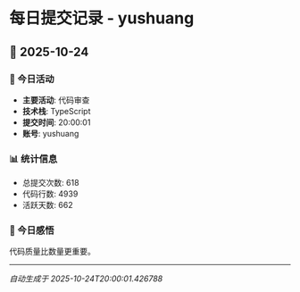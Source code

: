 # 每日提交记录 - yushuang

## 📅 2025-10-24

### 🎯 今日活动
- **主要活动**: 代码审查
- **技术栈**: TypeScript
- **提交时间**: 20:00:01
- **账号**: yushuang

### 📊 统计信息
- 总提交次数: 618
- 代码行数: 4939
- 活跃天数: 662

### 💭 今日感悟
代码质量比数量更重要。

---
*自动生成于 2025-10-24T20:00:01.426788*
